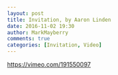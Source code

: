 ```yaml
---
layout: post
title: Invitation, by Aaron Linden
date: 2016-11-02 19:30
author: MarkMayberry
comments: true
categories: [Invitation, Video]
---
```

https://vimeo.com/191550097
